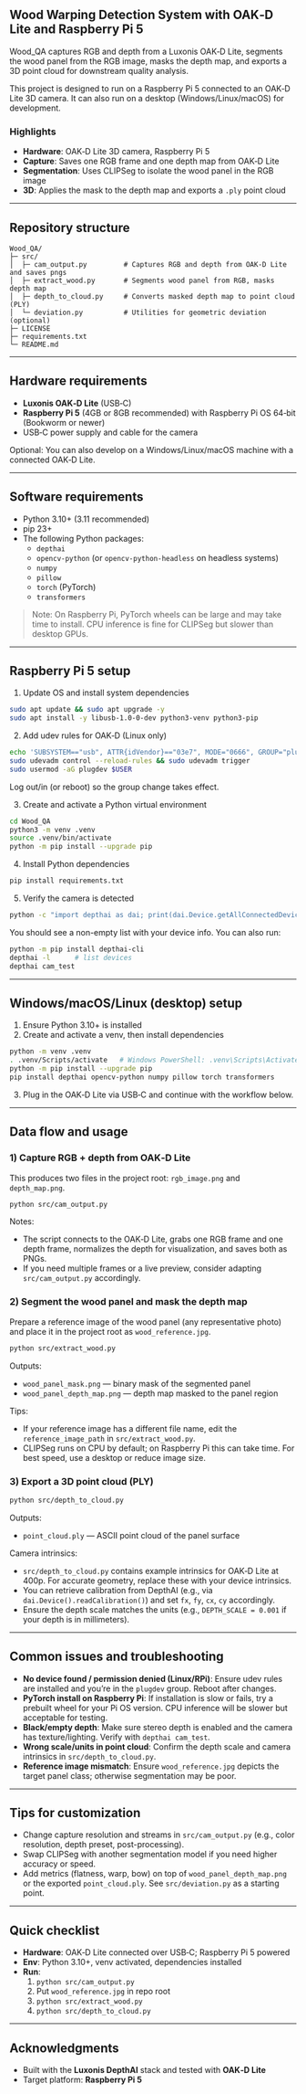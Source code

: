 ## Wood Warping Detection System with OAK‑D Lite and Raspberry Pi 5

Wood_QA captures RGB and depth from a Luxonis OAK‑D Lite, segments the wood panel from the RGB image, masks the depth map, and exports a 3D point cloud for downstream quality analysis.

This project is designed to run on a Raspberry Pi 5 connected to an OAK‑D Lite 3D camera. It can also run on a desktop (Windows/Linux/macOS) for development.

### Highlights
- **Hardware**: OAK‑D Lite 3D camera, Raspberry Pi 5
- **Capture**: Saves one RGB frame and one depth map from OAK‑D Lite
- **Segmentation**: Uses CLIPSeg to isolate the wood panel in the RGB image
- **3D**: Applies the mask to the depth map and exports a `.ply` point cloud

---

## Repository structure
```text
Wood_QA/
├─ src/
│  ├─ cam_output.py         # Captures RGB and depth from OAK‑D Lite and saves pngs
│  ├─ extract_wood.py       # Segments wood panel from RGB, masks depth map
│  ├─ depth_to_cloud.py     # Converts masked depth map to point cloud (PLY)
│  └─ deviation.py          # Utilities for geometric deviation (optional)
├─ LICENSE
├─ requirements.txt
└─ README.md

```

---

## Hardware requirements
- **Luxonis OAK‑D Lite** (USB‑C)
- **Raspberry Pi 5** (4GB or 8GB recommended) with Raspberry Pi OS 64‑bit (Bookworm or newer)
- USB‑C power supply and cable for the camera

Optional: You can also develop on a Windows/Linux/macOS machine with a connected OAK‑D Lite.

---

## Software requirements
- Python 3.10+ (3.11 recommended)
- pip 23+
- The following Python packages:
  - `depthai`
  - `opencv-python` (or `opencv-python-headless` on headless systems)
  - `numpy`
  - `pillow`
  - `torch` (PyTorch)
  - `transformers`

> Note: On Raspberry Pi, PyTorch wheels can be large and may take time to install. CPU inference is fine for CLIPSeg but slower than desktop GPUs.

---

## Raspberry Pi 5 setup

1) Update OS and install system dependencies
```bash
sudo apt update && sudo apt upgrade -y
sudo apt install -y libusb-1.0-0-dev python3-venv python3-pip
```

2) Add udev rules for OAK‑D (Linux only)
```bash
echo 'SUBSYSTEM=="usb", ATTR{idVendor}=="03e7", MODE="0666", GROUP="plugdev"' | sudo tee /etc/udev/rules.d/80-movidius.rules
sudo udevadm control --reload-rules && sudo udevadm trigger
sudo usermod -aG plugdev $USER
```
Log out/in (or reboot) so the group change takes effect.

3) Create and activate a Python virtual environment
```bash
cd Wood_QA
python3 -m venv .venv
source .venv/bin/activate
python -m pip install --upgrade pip
```

4) Install Python dependencies
```bash
pip install requirements.txt
```

5) Verify the camera is detected
```bash
python -c "import depthai as dai; print(dai.Device.getAllConnectedDevices())"
```
You should see a non-empty list with your device info. You can also run:
```bash
python -m pip install depthai-cli
depthai -l      # list devices
depthai cam_test
```

---

## Windows/macOS/Linux (desktop) setup
1) Ensure Python 3.10+ is installed
2) Create and activate a venv, then install dependencies
```bash
python -m venv .venv
. .venv/Scripts/activate   # Windows PowerShell: .venv\Scripts\Activate.ps1
python -m pip install --upgrade pip
pip install depthai opencv-python numpy pillow torch transformers
```
3) Plug in the OAK‑D Lite via USB‑C and continue with the workflow below.

---

## Data flow and usage

### 1) Capture RGB + depth from OAK‑D Lite
This produces two files in the project root: `rgb_image.png` and `depth_map.png`.
```bash
python src/cam_output.py
```

Notes:
- The script connects to the OAK‑D Lite, grabs one RGB frame and one depth frame, normalizes the depth for visualization, and saves both as PNGs.
- If you need multiple frames or a live preview, consider adapting `src/cam_output.py` accordingly.

### 2) Segment the wood panel and mask the depth map
Prepare a reference image of the wood panel (any representative photo) and place it in the project root as `wood_reference.jpg`.
```bash
python src/extract_wood.py
```
Outputs:
- `wood_panel_mask.png` — binary mask of the segmented panel
- `wood_panel_depth_map.png` — depth map masked to the panel region

Tips:
- If your reference image has a different file name, edit the `reference_image_path` in `src/extract_wood.py`.
- CLIPSeg runs on CPU by default; on Raspberry Pi this can take time. For best speed, use a desktop or reduce image size.

### 3) Export a 3D point cloud (PLY)
```bash
python src/depth_to_cloud.py
```
Outputs:
- `point_cloud.ply` — ASCII point cloud of the panel surface

Camera intrinsics:
- `src/depth_to_cloud.py` contains example intrinsics for OAK‑D Lite at 400p. For accurate geometry, replace these with your device intrinsics.
- You can retrieve calibration from DepthAI (e.g., via `dai.Device().readCalibration()`) and set `fx`, `fy`, `cx`, `cy` accordingly.
- Ensure the depth scale matches the units (e.g., `DEPTH_SCALE = 0.001` if your depth is in millimeters).

---

## Common issues and troubleshooting
- **No device found / permission denied (Linux/RPi)**: Ensure udev rules are installed and you’re in the `plugdev` group. Reboot after changes.
- **PyTorch install on Raspberry Pi**: If installation is slow or fails, try a prebuilt wheel for your Pi OS version. CPU inference will be slower but acceptable for testing.
- **Black/empty depth**: Make sure stereo depth is enabled and the camera has texture/lighting. Verify with `depthai cam_test`.
- **Wrong scale/units in point cloud**: Confirm the depth scale and camera intrinsics in `src/depth_to_cloud.py`.
- **Reference image mismatch**: Ensure `wood_reference.jpg` depicts the target panel class; otherwise segmentation may be poor.

---

## Tips for customization
- Change capture resolution and streams in `src/cam_output.py` (e.g., color resolution, depth preset, post-processing).
- Swap CLIPSeg with another segmentation model if you need higher accuracy or speed.
- Add metrics (flatness, warp, bow) on top of `wood_panel_depth_map.png` or the exported `point_cloud.ply`. See `src/deviation.py` as a starting point.

---

## Quick checklist
- **Hardware**: OAK‑D Lite connected over USB‑C; Raspberry Pi 5 powered
- **Env**: Python 3.10+, venv activated, dependencies installed
- **Run**:
  1. `python src/cam_output.py`
  2. Put `wood_reference.jpg` in repo root
  3. `python src/extract_wood.py`
  4. `python src/depth_to_cloud.py`

---

## Acknowledgments
- Built with the **Luxonis DepthAI** stack and tested with **OAK‑D Lite**
- Target platform: **Raspberry Pi 5**

